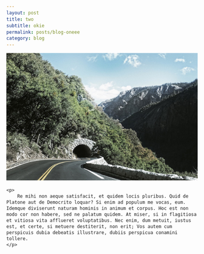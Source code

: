 ```yaml
---
layout: post
title: two
subtitle: okie
permalink: posts/blog-oneee
category: blog
---
```

<body id="vlog">
	<div class="pictures">
		<img src="/img/1.jpg">
	</div>

	<p>
		Re mihi non aeque satisfacit, et quidem locis pluribus. Quid de Platone aut de Democrito loquar? Si enim ad populum me vocas, eum. Idemque diviserunt naturam hominis in animum et corpus. Hoc est non modo cor non habere, sed ne palatum quidem. At miser, si in flagitiosa et vitiosa vita afflueret voluptatibus. Nec enim, dum metuit, iustus est, et certe, si metuere destiterit, non erit; Vos autem cum perspicuis dubia debeatis illustrare, dubiis perspicua conamini tollere.
	</p>
</body>

